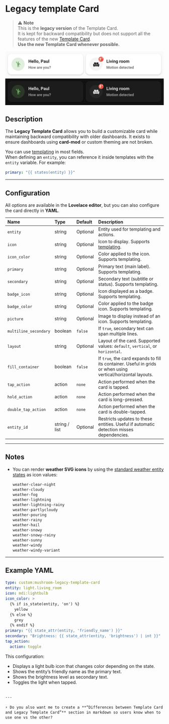 # Legacy template Card

> ⚠️ **Note**  
> This is the **legacy version** of the Template Card.  
> It is kept for backward compatibility but does not support all the features of the new [Template Card](./template.md).  
> **Use the new Template Card whenever possible.**

![Template light](../images/legacy-template-light.png)  
![Template dark](../images/legacy-template-dark.png)

## Description


The **Legacy Template Card** allows you to build a customizable card while maintaining backward compatibility with older dashboards. It exists to ensure dashboards using **card-mod** or custom theming are not broken.  

You can use [templating](https://www.home-assistant.io/docs/configuration/templating/) in most fields.  
When defining an `entity`, you can reference it inside templates with the `entity` variable. For example:  

```yaml
primary: "{{ states(entity) }}"
````

---

## Configuration

All options are available in the **Lovelace editor**, but you can also configure the card directly in **YAML**.

| Name                  | Type          | Default  | Description                                                                                                   |
| :-------------------- | :------------ | :------- | :------------------------------------------------------------------------------------------------------------ |
| `entity`              | string        | Optional | Entity used for templating and actions.                                                                       |
| `icon`                | string        | Optional | Icon to display. Supports [templating](https://www.home-assistant.io/docs/configuration/templating/).         |
| `icon_color`          | string        | Optional | Color applied to the icon. Supports templating.                                                               |
| `primary`             | string        | Optional | Primary text (main label). Supports templating.                                                               |
| `secondary`           | string        | Optional | Secondary text (subtitle or status). Supports templating.                                                     |
| `badge_icon`          | string        | Optional | Icon displayed as a badge. Supports templating.                                                               |
| `badge_color`         | string        | Optional | Color applied to the badge icon. Supports templating.                                                         |
| `picture`             | string        | Optional | Image to display instead of an icon. Supports templating.                                                     |
| `multiline_secondary` | boolean       | `false`  | If `true`, secondary text can span multiple lines.                                                            |
| `layout`              | string        | Optional | Layout of the card. Supported values: `default`, `vertical`, or `horizontal`.                                 |
| `fill_container`      | boolean       | `false`  | If `true`, the card expands to fill its container. Useful in grids or when using vertical/horizontal layouts. |
| `tap_action`          | action        | `none`   | Action performed when the card is tapped.                                                                     |
| `hold_action`         | action        | `none`   | Action performed when the card is long-pressed.                                                               |
| `double_tap_action`   | action        | `none`   | Action performed when the card is double-tapped.                                                              |
| `entity_id`           | string / list | Optional | Restricts updates to these entities. Useful if automatic detection misses dependencies.                       |

---

## Notes

* You can render **weather SVG icons** by using the [standard weather entity states](https://developers.home-assistant.io/docs/core/entity/weather/#recommended-values-for-state-and-condition) as icon values:

  ```
  weather-clear-night
  weather-cloudy
  weather-fog
  weather-lightning
  weather-lightning-rainy
  weather-partlycloudy
  weather-pouring
  weather-rainy
  weather-hail
  weather-snowy
  weather-snowy-rainy
  weather-sunny
  weather-windy
  weather-windy-variant
  ```

---

## Example YAML

```yaml
type: custom:mushroom-legacy-template-card
entity: light.living_room
icon: mdi:lightbulb
icon_color: >
  {% if is_state(entity, 'on') %}
    yellow
  {% else %}
    grey
  {% endif %}
primary: "{{ state_attr(entity, 'friendly_name') }}"
secondary: "Brightness: {{ state_attr(entity, 'brightness') | int }}"
tap_action:
  action: toggle
```

This configuration:

* Displays a light bulb icon that changes color depending on the state.
* Shows the entity’s friendly name as the primary text.
* Shows the brightness level as secondary text.
* Toggles the light when tapped.

```

---

⚡ Do you also want me to create a **“Differences between Template Card and Legacy Template Card”** section in markdown so users know when to use one vs the other?
```
